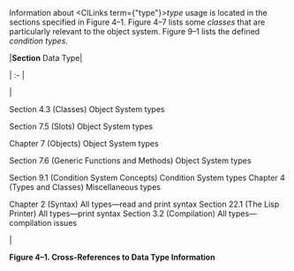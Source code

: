  



Information about <ClLinks  term={"type"}><i>type</i></ClLinks> usage is located in the sections specified in Figure 4–1. Figure 4–7 lists some *classes* that are particularly relevant to the object system. Figure 9–1 lists the defined *condition types*. 



|**Section** Data Type|

| :- |

|<p>Section 4.3 (Classes) Object System types </p><p>Section 7.5 (Slots) Object System types </p><p>Chapter 7 (Objects) Object System types </p><p>Section 7.6 (Generic Functions and Methods) Object System types </p><p>Section 9.1 (Condition System Concepts) Condition System types Chapter 4 (Types and Classes) Miscellaneous types </p><p>Chapter 2 (Syntax) All types—read and print syntax Section 22.1 (The Lisp Printer) All types—print syntax Section 3.2 (Compilation) All types—compilation issues</p>|





**Figure 4–1. Cross-References to Data Type Information** 




